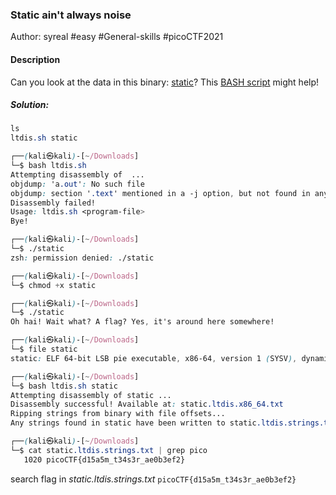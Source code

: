 ### Static ain't always noise

Author: syreal
#easy #General-skills #picoCTF2021 
#### Description

Can you look at the data in this binary: [static](https://mercury.picoctf.net/static/e9dd71b5d11023873b8abe99cdb45551/static)? This [BASH script](https://mercury.picoctf.net/static/e9dd71b5d11023873b8abe99cdb45551/ltdis.sh) might help!

##### Solution:
```css
ls
ltdis.sh static

┌──(kali㉿kali)-[~/Downloads]
└─$ bash ltdis.sh 
Attempting disassembly of  ...
objdump: 'a.out': No such file
objdump: section '.text' mentioned in a -j option, but not found in any input file
Disassembly failed!
Usage: ltdis.sh <program-file>
Bye!

┌──(kali㉿kali)-[~/Downloads]
└─$ ./static     
zsh: permission denied: ./static

┌──(kali㉿kali)-[~/Downloads]
└─$ chmod +x static 

┌──(kali㉿kali)-[~/Downloads]
└─$ ./static 
Oh hai! Wait what? A flag? Yes, it's around here somewhere!

┌──(kali㉿kali)-[~/Downloads]
└─$ file static 
static: ELF 64-bit LSB pie executable, x86-64, version 1 (SYSV), dynamically linked, interpreter /lib64/ld-linux-x86-64.so.2, for GNU/Linux 3.2.0, BuildID[sha1]=7eb9ee1907cc878f15f9949988893b1f0ab1ebdf, not stripped

┌──(kali㉿kali)-[~/Downloads]
└─$ bash ltdis.sh static 
Attempting disassembly of static ...
Disassembly successful! Available at: static.ltdis.x86_64.txt
Ripping strings from binary with file offsets...
Any strings found in static have been written to static.ltdis.strings.txt with file offset

┌──(kali㉿kali)-[~/Downloads]
└─$ cat static.ltdis.strings.txt | grep pico
   1020 picoCTF{d15a5m_t34s3r_ae0b3ef2}
```

search  flag in *static.ltdis.strings.txt* `picoCTF{d15a5m_t34s3r_ae0b3ef2}`